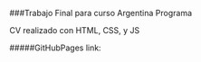 ###Trabajo Final para curso Argentina Programa

CV realizado con HTML, CSS, y JS

#####GitHubPages link:
